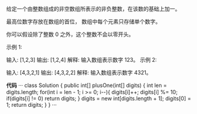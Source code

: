 给定一个由整数组成的非空数组所表示的非负整数，在该数的基础上加一。

最高位数字存放在数组的首位， 数组中每个元素只存储单个数字。

你可以假设除了整数 0 之外，这个整数不会以零开头。

示例 1:

输入: [1,2,3]
输出: [1,2,4]
解释: 输入数组表示数字 123。
示例 2:

输入: [4,3,2,1]
输出: [4,3,2,2]
解释: 输入数组表示数字 4321。

**代码**
···
class Solution {
    public int[] plusOne(int[] digits) {
        int len = digits.length;
        for(int i = len - 1; i >= 0; i--){
            digits[i]++;
            digits[i] %= 10;
            if(digits[i] != 0) return digits;
        }
        digits = new int[digits.length + 1];
        digits[0] = 1;
        return digits; 
    }
}
···
